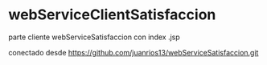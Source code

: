 # webServiceClientSatisfaccion

parte cliente webServiceSatisfaccion con index .jsp

conectado desde https://github.com/juanrios13/webServiceSatisfaccion.git
